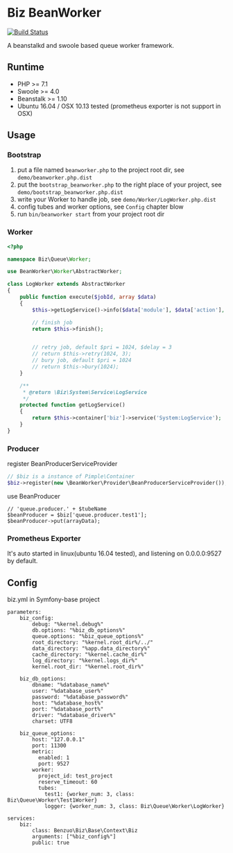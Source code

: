 Biz BeanWorker
=========

[![Build Status](https://travis-ci.org/benzuo-stock/biz-beanworker.svg?branch=master)](https://travis-ci.org/benzuo-stock/biz-beanworker)

A beanstalkd and swoole based queue worker framework.

## Runtime

 * PHP >= 7.1
 * Swoole >= 4.0
 * Beanstalk >= 1.10
 * Ubuntu 16.04 / OSX 10.13 tested (prometheus exporter is not support in OSX)

## Usage

### Bootstrap

 1. put a file named `beanworker.php` to the project root dir, see `demo/beanworker.php.dist`
 2. put the `bootstrap_beanworker.php` to the right place of your project, see `demo/bootstrap_beanworker.php.dist`
 3. write your Worker to handle job, see `demo/Worker/LogWorker.php.dist`
 4. config tubes and worker options, see `Config` chapter blow
 5. run `bin/beanworker start` from your project root dir

### Worker

```php
<?php

namespace Biz\Queue\Worker;

use BeanWorker\Worker\AbstractWorker;

class LogWorker extends AbstractWorker
{
    public function execute($jobId, array $data)
    {
        $this->getLogService()->info($data['module'], $data['action'], "Job#{$jobId} executed", $data['data']);

        // finish job
        return $this->finish();


        // retry job, default $pri = 1024, $delay = 3
        // return $this->retry(1024, 3);
        // bury job, default $pri = 1024
        // return $this->bury(1024);
    }

    /**
     * @return \Biz\System\Service\LogService
     */
    protected function getLogService()
    {
        return $this->container['biz']->service('System:LogService');
    }
}

```

### Producer

register BeanProducerServiceProvider

```php
// $biz is a instance of Pimple\Container
$biz->register(new \BeanWorker\Provider\BeanProducerServiceProvider());
```

use BeanProducer

```
// 'queue.producer.' + $tubeName
$beanProducer = $biz['queue.producer.test1'];
$beanProducer->put(arrayData);
```

### Prometheus Exporter

It's auto started in linux(ubuntu 16.04 tested), and listening on 0.0.0.0:9527 by default.

## Config

biz.yml in Symfony-base project
```
parameters:
    biz_config:
        debug: "%kernel.debug%"
        db.options: "%biz_db_options%"
        queue.options: "%biz_queue_options%"
        root_directory: "%kernel.root_dir%/../"
        data_directory: "%app.data_directory%"
        cache_directory: "%kernel.cache_dir%"
        log_directory: "%kernel.logs_dir%"
        kernel.root_dir: "%kernel.root_dir%"

    biz_db_options:
        dbname: "%database_name%"
        user: "%database_user%"
        password: "%database_password%"
        host: "%database_host%"
        port: "%database_port%"
        driver: "%database_driver%"
        charset: UTF8

    biz_queue_options:
        host: "127.0.0.1"
        port: 11300
        metric:
          enabled: 1
          port: 9527
        worker:
          project_id: test_project
          reserve_timeout: 60
          tubes:
            test1: {worker_num: 3, class: Biz\Queue\Worker\Test1Worker}
            logger: {worker_num: 3, class: Biz\Queue\Worker\LogWorker}

services:
    biz:
        class: Benzuo\Biz\Base\Context\Biz
        arguments: ["%biz_config%"]
        public: true
```
